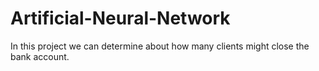 # Artificial-Neural-Network
In this project we can determine about how many clients might close the bank account.

